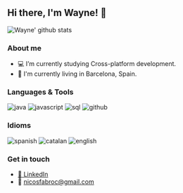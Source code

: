 ## Hi there, I'm Wayne! 👋

![Wayne' github stats](https://github-readme-stats.vercel.app/api?username=jwayne03&count_private=true&show_icons=true&theme=nord)

### About me
- 💻 I’m currently studying Cross-platform development.
- 📌 I'm currently living in Barcelona, Spain.

### Languages & Tools
![java](https://img.shields.io/badge/-java-red)
![javascript](https://img.shields.io/badge/-javascript-yellow)
![sql](https://img.shields.io/badge/-sql-9cf)
![github](https://img.shields.io/badge/-github-black)

### Idioms
![spanish](https://img.shields.io/badge/-spanish-red)
![catalan](https://img.shields.io/badge/-catalan-yellow)
![english](https://img.shields.io/badge/-english-blue)

### Get in touch
- [💼 LinkedIn](https://www.linkedin.com/in/nicos-fabro/)
- 📩 nicosfabroc@gmail.com
